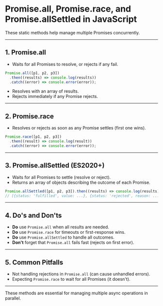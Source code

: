 # Promise.all, Promise.race, and Promise.allSettled in JavaScript

These static methods help manage multiple Promises concurrently.

---

## 1. Promise.all

- Waits for all Promises to resolve, or rejects if any fail.

```js
Promise.all([p1, p2, p3])
  .then((results) => console.log(results))
  .catch((error) => console.error(error));
```

- Resolves with an array of results.
- Rejects immediately if any Promise rejects.

---

## 2. Promise.race

- Resolves or rejects as soon as any Promise settles (first one wins).

```js
Promise.race([p1, p2, p3])
  .then((result) => console.log(result))
  .catch((error) => console.error(error));
```

---

## 3. Promise.allSettled (ES2020+)

- Waits for all Promises to settle (resolve or reject).
- Returns an array of objects describing the outcome of each Promise.

```js
Promise.allSettled([p1, p2, p3]).then((results) => console.log(results));
// [{status: 'fulfilled', value: ...}, {status: 'rejected', reason: ...}, ...]
```

---

## 4. Do's and Don'ts

- **Do** use `Promise.all` when all results are needed.
- **Do** use `Promise.race` for timeouts or first-response wins.
- **Do** use `Promise.allSettled` to handle all outcomes.
- **Don't** forget that `Promise.all` fails fast (rejects on first error).

---

## 5. Common Pitfalls

- Not handling rejections in `Promise.all` (can cause unhandled errors).
- Expecting `Promise.race` to wait for all Promises (it doesn't).

---

These methods are essential for managing multiple async operations in parallel.
